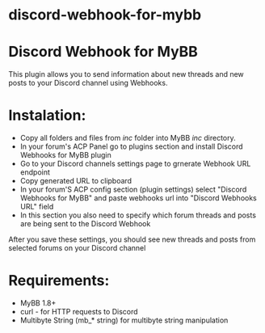 # discord-webhook-for-mybb
Discord Webhook for MyBB
========================

This plugin allows you to send information about new threads and new posts to your Discord channel using Webhooks.

Instalation:
============

* Copy all folders and files from *inc* folder into MyBB *inc* directory.
* In your forum's ACP Panel go to plugins section and install Discord Webhooks for MyBB plugin
* Go to your Discord channels settings page to grnerate Webhook URL endpoint
* Copy generated URL to clipboard
* In your forum'S ACP config section (plugin settings) select "Discord Webhooks for MyBB" and paste webhooks url into "Discord Webhooks URL" field
* In this section you also need to specify which forum threads and posts are being sent to the Discord Webhook

After you save these settings, you should see new threads and posts from selected forums on your Discord channel

Requirements:
=============

* MyBB 1.8+
* curl - for HTTP requests to Discord
* Multibyte String (mb_* string) for multibyte string manipulation
